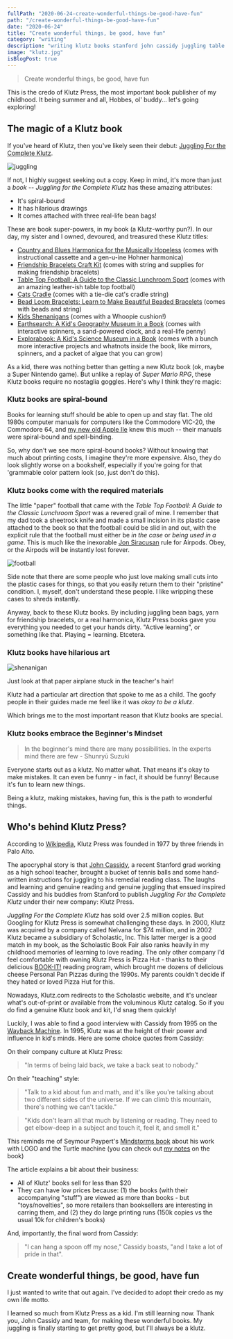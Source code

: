 ```yaml
---
fullPath: "2020-06-24-create-wonderful-things-be-good-have-fun"
path: "/create-wonderful-things-be-good-have-fun"
date: "2020-06-24"
title: "Create wonderful things, be good, have fun"
category: "writing"
description: "writing klutz books stanford john cassidy juggling table top football"
image: "klutz.jpg"
isBlogPost: true
---
```


> Create wonderful things, be good, have fun

This is the credo of Klutz Press, the most important book publisher of my childhood. It being summer and all, Hobbes, ol' buddy... let's going exploring!

## The magic of a Klutz book

If you've heard of Klutz, then you've likely seen their debut: [Juggling For the Complete Klutz](https://www.amazon.com/gp/product/0932592007/ref=as_li_qf_asin_il_tl?ie=UTF8&tag=whatrocks09-20&creative=9325&linkCode=as2&creativeASIN=0932592007&linkId=adaa512e8af09feab7c571ec8f2863cc). 

![juggling](./images/juggling.png)

If not, I highly suggest seeking out a copy. Keep in mind, it's more than just a *book* -- *Juggling for the Complete Klutz* has these amazing attributes:

* It's spiral-bound
* It has hilarious drawings
* It comes attached with three real-life bean bags!

These are book super-powers, in my book (a Klutz-worthy pun?). In our day, my sister and I owned, devoured, and treasured these Klutz titles:

* [Country and Blues Harmonica for the Musically Hopeless](https://www.amazon.com/gp/product/0932592082/ref=as_li_qf_asin_il_tl?ie=UTF8&tag=whatrocks09-20&creative=9325&linkCode=as2&creativeASIN=0932592082&linkId=5bb878d785a02edc2b01eeffd63f9a76) (comes with instructional cassette and a gen-u-ine Hohner harmonica)
* [Friendship Bracelets Craft Kit](https://www.amazon.com/gp/product/1591747007/ref=as_li_qf_asin_il_tl?ie=UTF8&tag=whatrocks09-20&creative=9325&linkCode=as2&creativeASIN=1591747007&linkId=bf0dda95c016b59824316ebe42f872ec) (comes with string and supplies for making friendship bracelets)
* [Table Top Football: A Guide to the Classic Lunchroom Sport](https://www.amazon.com/gp/product/1878257501/ref=as_li_qf_asin_il_tl?ie=UTF8&tag=whatrocks09-20&creative=9325&linkCode=as2&creativeASIN=1878257501&linkId=7315967f85fba1c812b20b480b0bd966) (comes with an amazing leather-ish table top football)
* [Cats Cradle](https://www.amazon.com/gp/product/1878257536/ref=as_li_qf_asin_il_tl?ie=UTF8&tag=whatrocks09-20&creative=9325&linkCode=as2&creativeASIN=1878257536&linkId=58c3235cd298baf5ec29fb13ee806ced) (comes with a tie-die cat's cradle string)
* [Bead Loom Bracelets: Learn to Make Beautiful Beaded Bracelets](https://www.amazon.com/gp/product/1591745047/ref=as_li_qf_asin_il_tl?ie=UTF8&tag=whatrocks09-20&creative=9325&linkCode=as2&creativeASIN=1591745047&linkId=905fbe99f4844c375f00baa92f1beee0) (comes with beads and string)
* [Kids Shenanigans](https://www.amazon.com/gp/product/1878257412/ref=as_li_qf_asin_il_tl?ie=UTF8&tag=whatrocks09-20&creative=9325&linkCode=as2&creativeASIN=1878257412&linkId=d283508248a4016cd908bd8e37fcea68) (comes with a Whoopie cushion!)
* [Earthsearch: A Kid's Geography Museum in a Book](https://www.amazon.com/gp/product/1878257749/ref=as_li_qf_asin_il_tl?ie=UTF8&tag=whatrocks09-20&creative=9325&linkCode=as2&creativeASIN=1878257749&linkId=99f448476dd4b6ce6baae76dbf048446) (comes with interactive spinners, a sand-powered clock, and a real-life penny)
* [Explorabook: A Kid's Science Museum in a Book](https://www.amazon.com/gp/product/1878257145/ref=as_li_qf_asin_il_tl?ie=UTF8&tag=whatrocks09-20&creative=9325&linkCode=as2&creativeASIN=1878257145&linkId=6b93493aa3d2cd5660e5e24c404ad5e6) (comes with a bunch more interactive projects and whatnots inside the book, like mirrors, spinners, and a packet of algae that you can grow)

As a kid, there was nothing better than getting a new Klutz book (ok, maybe a Super Nintendo game). But unlike a replay of *Super Mario RPG*, these Klutz books require no nostaglia goggles. Here's why I think they're magic:

### Klutz books are spiral-bound

Books for learning stuff should be able to open up and stay flat. The old 1980s computer manuals for computers like the Commodore VIC-20, the Commodore 64, and [my new old Apple IIe](/my-new-old-apple-iie-computer) knew this much -- their manuals were spiral-bound and spell-binding.

So, why don't we see more spiral-bound books? Without knowing that much about printing costs, I imagine they're more expensive. Also, they do look slightly worse on a bookshelf, especially if you're going for that 'grammable color pattern look (so, just don't do this).

### Klutz books come with the required materials

The little "paper" football that came with the *Table Top Football: A Guide to the Classic Lunchroom Sport* was a revered grail of mine. I remember that my dad took a sheetrock knife and made a small incision in its plastic case attached to the book so that the football could be slid in and out, with the explicit rule that the football must either be *in the case* or *being used in a game*. This is much like the inexorable [Jon Siracusan](https://hypercritical.co) rule for Airpods. Obey, or the Airpods will be instantly lost forever.

![football](./images/football.jpg)

Side note that there are some people who just love making small cuts into the plastic cases for things, so that you easily return them to their "pristine" condition. I, myself, don't understand these people. I like wripping these cases to shreds instantly.

Anyway, back to these Klutz books. By including juggling bean bags, yarn for friendship bracelets, or a real harmonica, Klutz Press books gave you everything you needed to get your hands dirty. "Active learning", or something like that. Playing = learning. Etcetera.

### Klutz books have hilarious art

![shenanigan](./images/shenanigan.jpg)

Just look at that paper airplane stuck in the teacher's hair!

Klutz had a particular art direction that spoke to me as a child. The goofy people in their guides made me feel like it was *okay to be a klutz*. 

Which brings me to the most important reason that Klutz books are special.

### Klutz books embrace the Beginner's Mindset

> In the beginner's mind there are many possibilities. In the experts mind there are few - Shunryū Suzuki

Everyone starts out as a klutz. No matter what. That means it's okay to make mistakes. It can even be funny - in fact, it should be funny! Because it's fun to learn new things.

Being a klutz, making mistakes, having fun, this is the path to wonderful things.

## Who's behind Klutz Press?

According to [Wikipedia](https://en.wikipedia.org/wiki/Klutz_Press), Klutz Press was founded in 1977 by three friends in Palo Alto.

The apocryphal story is that [John Cassidy](https://en.wikipedia.org/wiki/John_Cassidy_(author)), a recent Stanford grad working as a high school teacher, brought a bucket of tennis balls and some hand-written instructions for juggling to his remedial reading class. The laughs and learning and genuine reading and genuine juggling that ensued inspired Cassidy and his buddies from Stanford to publish *Juggling For the Complete Klutz* under their new company: Klutz Press.

*Juggling For the Complete Klutz* has sold over 2.5 million copies. But Googling for Klutz Press is somewhat challenging these days. In 2000, Klutz was acquired by a company called Nelvana for $74 million, and in 2002 Klutz became a subsidiary of Scholastic, Inc. This latter merger is a good match in my book, as the Scholastic Book Fair also ranks heavily in my childhood memories of learning to love reading. The only other company I'd feel comfortable with owning Klutz Press is Pizza Hut - thanks to their delicious [BOOK-IT!](https://www.bookitprogram.com/) reading program, which brought me dozens of delicious cheese Personal Pan Pizzas during the 1990s. My parents couldn't decide if they hated or loved Pizza Hut for this.

Nowadays, Klutz.com redirects to the Scholastic website, and it's unclear what's out-of-print or available from the voluminous Klutz catalog. So if you do find a genuine Klutz book and kit, I'd snag them quickly!

Luckily, I was able to find a good interview with Cassidy from 1995 on the [Wayback Machine](https://web.archive.org/web/20110616182712/http://findarticles.com/p/articles/mi_m1154/is_n5_v83/ai_16857996/). In 1995, Klutz was at the height of their power and influence in kid's minds. Here are some choice quotes from Cassidy:

On their company culture at Klutz Press:

> "In terms of being laid back, we take a back seat to nobody."

On their "teaching" style:

> "Talk to a kid about fun and math, and it's like you're talking about two different sides of the universe. If we can climb this mountain, there's nothing we can't tackle."

> "Kids don't learn all that much by listening or reading. They need to get elbow-deep in a subject and touch it, feel it, and smell it."

This reminds me of Seymour Paypert's [Mindstorms book](https://www.amazon.com/gp/product/0465046746/ref=as_li_qf_asin_il_tl?ie=UTF8&tag=whatrocks09-20&creative=9325&linkCode=as2&creativeASIN=0465046746&linkId=2949aefc36d4bd9d9f632170d2ac23de) about his work with LOGO and the Turtle machine (you can check out [my notes](/mindstorms) on the book)

The article explains a bit about their business:

* All of Klutz' books sell for less than $20
* They can have low prices because: (1) the books (with their accompanying "stuff") are viewed as more than books - but "toys/novelties", so more retailers than booksellers are interesting in carring them, and (2) they do large printing runs (150k copies vs the usual 10k for children's books)

And, importantly, the final word from Cassidy:

> "I can hang a spoon off my nose," Cassidy boasts, "and I take a lot of pride in that".

## Create wonderful things, be good, have fun

I just wanted to write that out again. I've decided to adopt their credo as my own life motto.

I learned so much from Klutz Press as a kid. I'm still learning now. Thank you, John Cassidy and team, for making these wonderful books. My juggling is finally starting to get pretty good, but I'll always be a klutz.
